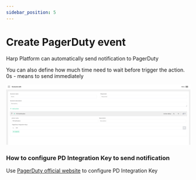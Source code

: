 ```yaml
---
sidebar_position: 5
---
```


# Create PagerDuty event

Harp Platform can automatically send notification to PagerDuty

You can also define how much time need to wait before trigger the action. 0s - means to send immediately

![img_12.png](img_12.png)

### How to configure PD Integration Key to send notification

Use [PagerDuty official website](https://support.pagerduty.com/docs/services-and-integrations#generate-a-new-integration-key) to configure PD Integration Key